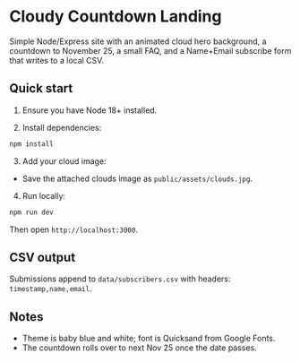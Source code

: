 # Cloudy Countdown Landing

Simple Node/Express site with an animated cloud hero background, a countdown to November 25, a small FAQ, and a Name+Email subscribe form that writes to a local CSV.

## Quick start

1) Ensure you have Node 18+ installed.

2) Install dependencies:

```bash
npm install
```

3) Add your cloud image:

- Save the attached clouds image as `public/assets/clouds.jpg`.

4) Run locally:

```bash
npm run dev
```

Then open `http://localhost:3000`.

## CSV output

Submissions append to `data/subscribers.csv` with headers: `timestamp,name,email`.

## Notes

- Theme is baby blue and white; font is Quicksand from Google Fonts.
- The countdown rolls over to next Nov 25 once the date passes.